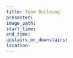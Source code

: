 ```yaml
---
title: Team Building
presenter:
image_path:
start_time:
end_time:
upstairs_or_downstairs:
location:
---
```

